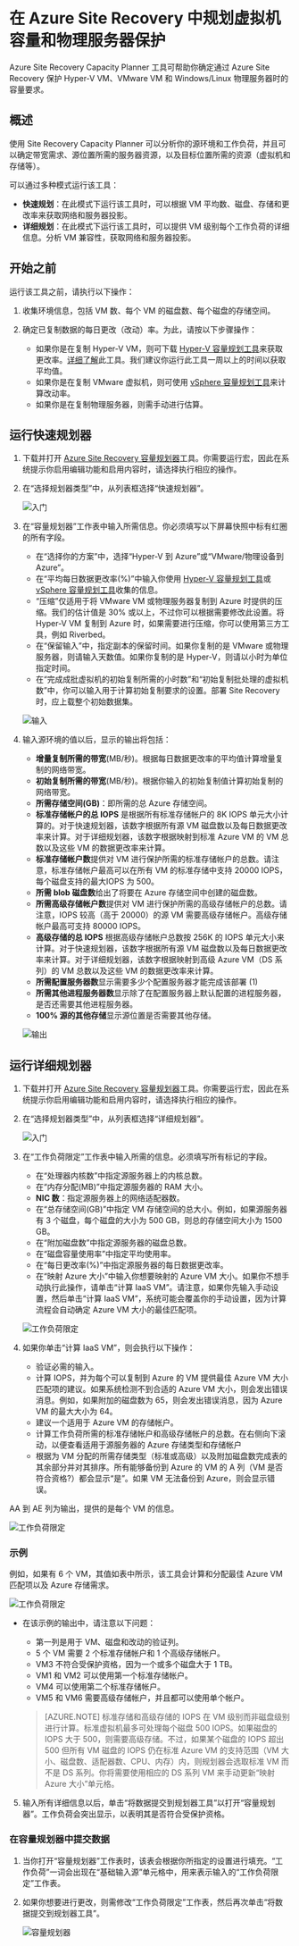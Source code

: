 <properties
	pageTitle="在 Azure Site Recovery 中规划用于保护虚拟机和物理服务器的容量 | Azure"
	description="Azure Site Recovery 可以协调位于本地的虚拟机和物理服务器到 Azure 或辅助本地站点的复制、故障转移和恢复。" 
	services="site-recovery" 
	documentationCenter="" 
	authors="rayne-wiselman" 
	manager="jwhit" 
	editor=""/>

<tags 
	ms.service="site-recovery" 
	ms.date="02/22/2016" 
	wacn.date="05/31/2016"/>

# 在 Azure Site Recovery 中规划虚拟机容量和物理服务器保护

Azure Site Recovery Capacity Planner 工具可帮助你确定通过 Azure Site Recovery 保护 Hyper-V VM、VMware VM 和 Windows/Linux 物理服务器时的容量要求。


## 概述

使用 Site Recovery Capacity Planner 可以分析你的源环境和工作负荷，并且可以确定带宽需求、源位置所需的服务器资源，以及目标位置所需的资源（虚拟机和存储等）。

可以通过多种模式运行该工具：

- **快速规划**：在此模式下运行该工具时，可以根据 VM 平均数、磁盘、存储和更改率来获取网络和服务器投影。
- **详细规划**：在此模式下运行该工具时，可以提供 VM 级别每个工作负荷的详细信息。分析 VM 兼容性，获取网络和服务器投影。

## 开始之前

运行该工具之前，请执行以下操作：

1. 收集环境信息，包括 VM 数、每个 VM 的磁盘数、每个磁盘的存储空间。
2. 确定已复制数据的每日更改（改动）率。为此，请按以下步骤操作：

	- 如果你是在复制 Hyper-V VM，则可下载 [Hyper-V 容量规划工具](https://www.microsoft.com/download/details.aspx?id=39057)来获取更改率。[详细了解](/documentation/articles/site-recovery-capacity-planning-for-hyper-v-replication/)此工具。我们建议你运行此工具一周以上的时间以获取平均值。
	- 如果你是在复制 VMware 虚拟机，则可使用 [vSphere 容量规划工具](https://labs.vmware.com/flings/vsphere-replication-capacity-planning-appliance)来计算改动率。
	- 如果你是在复制物理服务器，则需手动进行估算。

## 运行快速规划器
1.	下载并打开 [Azure Site Recovery 容量规划器](http://aka.ms/asr-capacity-planner-excel)工具。你需要运行宏，因此在系统提示你启用编辑功能和启用内容时，请选择执行相应的操作。 
2.	在“选择规划器类型”中，从列表框选择“快速规划器”。

	![入门](./media/site-recovery-capacity-planner/getting-started.png)

3.	在“容量规划器”工作表中输入所需信息。你必须填写以下屏幕快照中标有红圈的所有字段。

	- 在“选择你的方案”中，选择“Hyper-V 到 Azure”或“VMware/物理设备到 Azure”。
	- 在“平均每日数据更改率(%)”中输入你使用 [Hyper-V 容量规划工具](/documentation/articles/site-recovery-capacity-planning-for-hyper-v-replication/)或 [vSphere 容量规划工具](https://labs.vmware.com/flings/vsphere-replication-capacity-planning-appliance)收集的信息。  
	- “压缩”仅适用于将 VMware VM 或物理服务器复制到 Azure 时提供的压缩。我们的估计值是 30% 或以上，不过你可以根据需要修改此设置。将 Hyper-V VM 复制到 Azure 时，如果需要进行压缩，你可以使用第三方工具，例如 Riverbed。 
	-  在“保留输入”中，指定副本的保留时间。如果你复制的是 VMware 或物理服务器，则请输入天数值。如果你复制的是 Hyper-V，则请以小时为单位指定时间。
	-  在“完成成批虚拟机的初始复制所需的小时数”和“初始复制批处理的虚拟机数”中，你可以输入用于计算初始复制要求的设置。部署 Site Recovery 时，应上载整个初始数据集。 

	![输入](./media/site-recovery-capacity-planner/inputs.png)

2.	输入源环境的值以后，显示的输出将包括：

	- **增量复制所需的带宽**(MB/秒)。根据每日数据更改率的平均值计算增量复制的网络带宽。
	- **初始复制所需的带宽**(MB/秒)。根据你输入的初始复制值计算初始复制的网络带宽。 
	- **所需存储空间(GB)**：即所需的总 Azure 存储空间。
	- **标准存储帐户的总 IOPS** 是根据所有标准存储帐户的 8K IOPS 单元大小计算的。对于快速规划器，该数字根据所有源 VM 磁盘数以及每日数据更改率来计算。对于详细规划器，该数字根据映射到标准 Azure VM 的 VM 总数以及这些 VM 的数据更改率来计算。 
	- **标准存储帐户数**提供对 VM 进行保护所需的标准存储帐户的总数。请注意，标准存储帐户最高可以在所有 VM 的标准存储中支持 20000 IOPS，每个磁盘支持的最大IOPS 为 500。 
	- **所需 blob 磁盘数**给出了将要在 Azure 存储空间中创建的磁盘数。
	- **所需高级存储帐户数**提供对 VM 进行保护所需的高级存储帐户的总数。请注意，IOPS 较高（高于 20000）的源 VM 需要高级存储帐户。高级存储帐户最高可支持 80000 IOPS。
	- **高级存储的总 IOPS** 根据高级存储帐户总数按 256K 的 IOPS 单元大小来计算。对于快速规划器，该数字根据所有源 VM 磁盘数以及每日数据更改率来计算。对于详细规划器，该数字根据映射到高级 Azure VM（DS 系列）的 VM 总数以及这些 VM 的数据更改率来计算。 
	- **所需配置服务器数**显示需要多少个配置服务器才能完成该部署 (1)
	- **所需其他进程服务器数**显示除了在配置服务器上默认配置的进程服务器，是否还需要其他进程服务器。
	- **100% 源的其他存储**显示源位置是否需要其他存储。
			
	![输出](./media/site-recovery-capacity-planner/output.png)
 
## 运行详细规划器


1.	下载并打开 [Azure Site Recovery 容量规划器](https://gallery.technet.microsoft.com/Azure-Recovery-Capacity-d01dc40e)工具。你需要运行宏，因此在系统提示你启用编辑功能和启用内容时，请选择执行相应的操作。 
2.	在“选择规划器类型”中，从列表框选择“详细规划器”。

	![入门](./media/site-recovery-capacity-planner/getting-started-2.png)

3.	在“工作负荷限定”工作表中输入所需的信息。必须填写所有标记的字段。

	- 在“处理器内核数”中指定源服务器上的内核总数。
	- 在“内存分配(MB)”中指定源服务器的 RAM 大小。 
	- **NIC 数**：指定源服务器上的网络适配器数。 
	-  在“总存储空间(GB)”中指定 VM 存储空间的总大小。例如，如果源服务器有 3 个磁盘，每个磁盘的大小为 500 GB，则总的存储空间大小为 1500 GB。
	-  在“附加磁盘数”中指定源服务器的磁盘总数。
	-  在“磁盘容量使用率”中指定平均使用率。
	-  在“每日更改率(%)”中指定源服务器的每日数据更改率。
	-  在“映射 Azure 大小”中输入你想要映射的 Azure VM 大小。如果你不想手动执行此操作，请单击“计算 IaaS VM”。请注意，如果你先输入手动设置，然后单击“计算 IaaS VM”，系统可能会覆盖你的手动设置，因为计算流程会自动确定 Azure VM 大小的最佳匹配项。

	![工作负荷限定](./media/site-recovery-capacity-planner/workload-qualification.png)

4.	如果你单击“计算 IaaS VM”，则会执行以下操作：

	- 验证必需的输入。
	- 计算 IOPS，并为每个可以复制到 Azure 的 VM 提供最佳 Azure VM 大小匹配项的建议。如果系统检测不到合适的 Azure VM 大小，则会发出错误消息。例如，如果附加的磁盘数为 65，则会发出错误消息，因为 Azure VM 的最大大小为 64。
	- 建议一个适用于 Azure VM 的存储帐户。
	- 计算工作负荷所需的标准存储帐户和高级存储帐户的总数。在右侧向下滚动，以便查看适用于源服务器的 Azure 存储类型和存储帐户
	- 根据为 VM 分配的所需存储类型（标准或高级）以及附加磁盘数完成表的其余部分并对其排序。所有能够备份到 Azure 的 VM 的 A 列（VM 是否符合资格?）都会显示“是”。如果 VM 无法备份到 Azure，则会显示错误。

AA 到 AE 列为输出，提供的是每个 VM 的信息。

![工作负荷限定](./media/site-recovery-capacity-planner/workload-qualification-2.png)


### 示例
例如，如果有 6 个 VM，其值如表中所示，该工具会计算和分配最佳 Azure VM 匹配项以及 Azure 存储需求。

![工作负荷限定](./media/site-recovery-capacity-planner/workload-qualification-3.png)

- 在该示例的输出中，请注意以下问题：
	
	- 第一列是用于 VM、磁盘和改动的验证列。
	- 5 个 VM 需要 2 个标准存储帐户和 1 个高级存储帐户。 
	-  VM3 不符合受保护资格，因为一个或多个磁盘大于 1 TB。
	-  VM1 和 VM2 可以使用第一个标准存储帐户。
	-  VM4 可以使用第二个标准存储帐户。
	-  VM5 和 VM6 需要高级存储帐户，并且都可以使用单个帐户。

	>[AZURE.NOTE]  标准存储和高级存储的 IOPS 在 VM 级别而非磁盘级别进行计算。标准虚拟机最多可处理每个磁盘 500 IOPS。如果磁盘的 IOPS 大于 500，则需要高级存储。不过，如果某个磁盘的 IOPS 超出 500 但所有 VM 磁盘的 IOPS 仍在标准 Azure VM 的支持范围（VM 大小、磁盘数、适配器数、CPU、内存）内，则规划器会选取标准 VM 而不是 DS 系列。你将需要使用相应的 DS 系列 VM 来手动更新“映射 Azure 大小”单元格。

5. 输入所有详细信息以后，单击“将数据提交到规划器工具”以打开“容量规划器”。工作负荷会突出显示，以表明其是否符合受保护资格。


### 在容量规划器中提交数据

1.	当你打开“容量规划器”工作表时，该表会根据你所指定的设置进行填充。“工作负荷”一词会出现在“基础输入源”单元格中，用来表示输入的“工作负荷限定”工作表。 
2.	如果你想要进行更改，则需修改“工作负荷限定”工作表，然后再次单击“将数据提交到规划器工具”。  

	![容量规划器](./media/site-recovery-capacity-planner/capacity-planner.png)



<!---HONumber=Mooncake_0328_2016-->